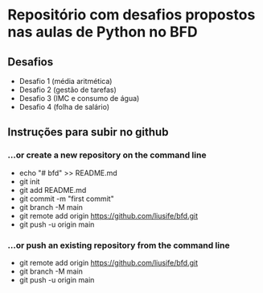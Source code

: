 # Repositório com desafios propostos nas aulas de Python no BFD

## Desafios

* Desafio 1 (média aritmética)
* Desafio 2 (gestão de tarefas)
* Desafio 3 (IMC e consumo de água)
* Desafio 4 (folha de salário)

## Instruções para subir no github

### …or create a new repository on the command line

* echo "# bfd" >> README.md
* git init
* git add README.md
* git commit -m "first commit"
* git branch -M main
* git remote add origin https://github.com/liusife/bfd.git
* git push -u origin main

### …or push an existing repository from the command line

* git remote add origin https://github.com/liusife/bfd.git
* git branch -M main
* git push -u origin main
